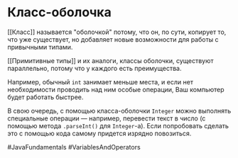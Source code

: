 # Класс-оболочка
[[Класс]] называется "оболочкой" потому, что он, по сути, копирует то, что уже существует, но добавляет новые возможности для работы с привычными типами.

[[Примитивные типы]] и их аналоги, классы оболочки, существуют параллельно, потому что у каждого есть преимущества.

Например, обычный `int` занимает меньше места, и если нет необходимости проводить над ним особые операции, Ваш компьютер будет работать быстрее.

В свою очередь, с помощью класса-оболочки `Integer` можно выполнять специальные операции — например, перевести текст в число (с помощью метода `.parseInt()` для `Integer`-а). Если попробовать сделать это с помощью кода самому придется изрядно повозиться.

#JavaFundamentals 
#VariablesAndOperators 